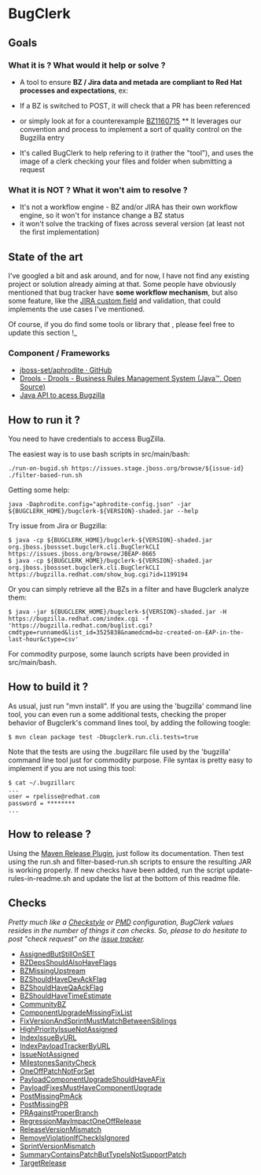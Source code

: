 # BugClerk

## Goals

### What it is ? What would it help or solve ?

*   A tool to ensure **BZ / Jira data and metada are compliant to Red Hat processes and expectations**, ex:

*   If a BZ is switched to POST, it will check that a PR has been referenced
*   or simply look at for a counterexample [BZ1160715](https://bugzilla.redhat.com/show_bug.cgi?id=1160715)
**   It leverages our convention and process to implement a sort of quality control on the Bugzilla entry
*   It's called BugClerk to help refering to it (rather the "tool"), and uses the image of a clerk checking your files and folder when submitting a request

### What it is NOT ? What it won't aim to resolve ?

*   It's not a workflow engine - BZ and/or JIRA has their own workflow engine, so it won't for instance change a BZ status
*   it won't solve the tracking of fixes across several version (at least not the first implementation)

## State of the art

I've googled a bit and ask around, and for now, I have not find any existing project or solution already aiming at that. Some people have obviously mentioned that bug tracker have **some workflow mechanism**, but also some feature, like the [JIRA custom field](https://confluence.atlassian.com/display/JIRA/Configuring+a+Custom+Field) and validation, that could implements the use cases I've mentioned.

Of course, if you do find some tools or library that , please feel free to update this section !_

### Component / Frameworks

* [jboss-set/aphrodite &middot; GitHub](https://github.com/jboss-set/aphrodite "https://github.com/jboss-set/aphrodite")&zwnj;
* [Drools - Drools - Business Rules Management System (Java&trade;, Open Source)](http://www.drools.org/ "http://www.drools.org/")
* [Java A&zwnj;PI to acess Bugzilla](http://stackoverflow.com/questions/630095/is-there-a-java-api-to-access-bugzilla)

## How to run it ?

You need to have credentials to access BugZilla.

The easiest way is to use bash scripts in src/main/bash:
```
./run-on-bugid.sh https://issues.stage.jboss.org/browse/${issue-id}
./filter-based-run.sh
```
Getting some help:
```
java -Daphrodite.config="aphrodite-config.json" -jar ${BUGCLERK_HOME}/bugclerk-${VERSION}-shaded.jar --help
```
Try issue from Jira or Bugzilla:
```
$ java -cp ${BUGCLERK_HOME}/bugclerk-${VERSION}-shaded.jar org.jboss.jbossset.bugclerk.cli.BugClerkCLI https://issues.jboss.org/browse/JBEAP-8665
$ java -cp ${BUGCLERK_HOME}/bugclerk-${VERSION}-shaded.jar org.jboss.jbossset.bugclerk.cli.BugClerkCLI https://bugzilla.redhat.com/show_bug.cgi?id=1199194
```
Or you can simply retrieve all the BZs in a filter and have Bugclerk analyze them:
```
$ java -jar ${BUGCLERK_HOME}/bugclerk-${VERSION}-shaded.jar -H https://bugzilla.redhat.com/index.cgi -f 'https://bugzilla.redhat.com/buglist.cgi?cmdtype=runnamed&list_id=3525838&namedcmd=bz-created-on-EAP-in-the-last-hour&ctype=csv'
```
For commodity purpose, some launch scripts have been provided in src/main/bash.

## How to build it ?

As usual, just run "mvn install". If you are using the 'bugzilla' command line tool, you can even run a some additional tests, checking the proper behavior of Bugclerk's command lines tool, by adding the following toogle:

```
$ mvn clean package test -Dbugclerk.run.cli.tests=true
```
Note that the tests are using the .bugzillarc file used by the 'bugzilla' command line tool just for
commodity purpose. File syntax is pretty easy to implement if you are not using this tool:

```
$ cat ~/.bugzillarc
...
user = rpelisse@redhat.com
password = ********
...
```

## How to release ?

Using the [Maven Release Plugin](http://maven.apache.org/maven-release/maven-release-plugin/), just follow its documentation. Then test using the run.sh and filter-based-run.sh scripts to ensure the resulting JAR is working properly. If new checks have been added, run the script update-rules-in-readme.sh and update the list at the bottom of this readme file.

## **Checks**

_Pretty much like a [Checkstyle]() or [PMD](http://github.com/pmd/pmd) configuration, BugClerk values resides in the number of things it can checks. So, please to do hesitate to post "check request" on the [issue tracker](https://github.com/jboss-set/bug-clerk/issues/)._

* [AssignedButStillOnSET](https://github.com/jboss-set/bug-clerk/tree/master/src/main/resources/org/jboss/jbossset/bugclerk/AssignedButStillOnSET.drl)
* [BZDepsShouldAlsoHaveFlags](https://github.com/jboss-set/bug-clerk/tree/master/src/main/resources/org/jboss/jbossset/bugclerk/BZDepsShouldAlsoHaveFlags.drl)
* [BZMissingUpstream](https://github.com/jboss-set/bug-clerk/tree/master/src/main/resources/org/jboss/jbossset/bugclerk/BZMissingUpstream.drl)
* [BZShouldHaveDevAckFlag](https://github.com/jboss-set/bug-clerk/tree/master/src/main/resources/org/jboss/jbossset/bugclerk/BZShouldHaveDevAckFlag.drl)
* [BZShouldHaveQaAckFlag](https://github.com/jboss-set/bug-clerk/tree/master/src/main/resources/org/jboss/jbossset/bugclerk/BZShouldHaveQaAckFlag.drl)
* [BZShouldHaveTimeEstimate](https://github.com/jboss-set/bug-clerk/tree/master/src/main/resources/org/jboss/jbossset/bugclerk/BZShouldHaveTimeEstimate.drl)
* [CommunityBZ](https://github.com/jboss-set/bug-clerk/tree/master/src/main/resources/org/jboss/jbossset/bugclerk/CommunityBZ.drl)
* [ComponentUpgradeMissingFixList](https://github.com/jboss-set/bug-clerk/tree/master/src/main/resources/org/jboss/jbossset/bugclerk/ComponentUpgradeMissingFixList.drl)
* [FixVersionAndSprintMustMatchBetweenSiblings](https://github.com/jboss-set/bug-clerk/tree/master/src/main/resources/org/jboss/jbossset/bugclerk/FixVersionAndSprintMustMatchBetweenSiblings.drl)
* [HighPriorityIssueNotAssigned](https://github.com/jboss-set/bug-clerk/tree/master/src/main/resources/org/jboss/jbossset/bugclerk/HighPriorityIssueNotAssigned.drl)
* [IndexIssueByURL](https://github.com/jboss-set/bug-clerk/tree/master/src/main/resources/org/jboss/jbossset/bugclerk/IndexIssueByURL.drl)
* [IndexPayloadTrackerByURL](https://github.com/jboss-set/bug-clerk/tree/master/src/main/resources/org/jboss/jbossset/bugclerk/IndexPayloadTrackerByURL.drl)
* [IssueNotAssigned](https://github.com/jboss-set/bug-clerk/tree/master/src/main/resources/org/jboss/jbossset/bugclerk/IssueNotAssigned.drl)
* [MilestonesSanityCheck](https://github.com/jboss-set/bug-clerk/tree/master/src/main/resources/org/jboss/jbossset/bugclerk/MilestonesSanityCheck.drl)
* [OneOffPatchNotForSet](https://github.com/jboss-set/bug-clerk/tree/master/src/main/resources/org/jboss/jbossset/bugclerk/OneOffPatchNotForSet.drl)
* [PayloadComponentUpgradeShouldHaveAFix](https://github.com/jboss-set/bug-clerk/tree/master/src/main/resources/org/jboss/jbossset/bugclerk/PayloadComponentUpgradeShouldHaveAFix.drl)
* [PayloadFixesMustHaveComponentUpgrade](https://github.com/jboss-set/bug-clerk/tree/master/src/main/resources/org/jboss/jbossset/bugclerk/PayloadFixesMustHaveComponentUpgrade.drl)
* [PostMissingPmAck](https://github.com/jboss-set/bug-clerk/tree/master/src/main/resources/org/jboss/jbossset/bugclerk/PostMissingPmAck.drl)
* [PostMissingPR](https://github.com/jboss-set/bug-clerk/tree/master/src/main/resources/org/jboss/jbossset/bugclerk/PostMissingPR.drl)
* [PRAgainstProperBranch](https://github.com/jboss-set/bug-clerk/tree/master/src/main/resources/org/jboss/jbossset/bugclerk/PRAgainstProperBranch.drl)
* [RegressionMayImpactOneOffRelease](https://github.com/jboss-set/bug-clerk/tree/master/src/main/resources/org/jboss/jbossset/bugclerk/RegressionMayImpactOneOffRelease.drl)
* [ReleaseVersionMismatch](https://github.com/jboss-set/bug-clerk/tree/master/src/main/resources/org/jboss/jbossset/bugclerk/ReleaseVersionMismatch.drl)
* [RemoveViolationIfCheckIsIgnored](https://github.com/jboss-set/bug-clerk/tree/master/src/main/resources/org/jboss/jbossset/bugclerk/RemoveViolationIfCheckIsIgnored.drl)
* [SprintVersionMismatch](https://github.com/jboss-set/bug-clerk/tree/master/src/main/resources/org/jboss/jbossset/bugclerk/SprintVersionMismatch.drl)
* [SummaryContainsPatchButTypeIsNotSupportPatch](https://github.com/jboss-set/bug-clerk/tree/master/src/main/resources/org/jboss/jbossset/bugclerk/SummaryContainsPatchButTypeIsNotSupportPatch.drl)
* [TargetRelease](https://github.com/jboss-set/bug-clerk/tree/master/src/main/resources/org/jboss/jbossset/bugclerk/TargetRelease.drl)
